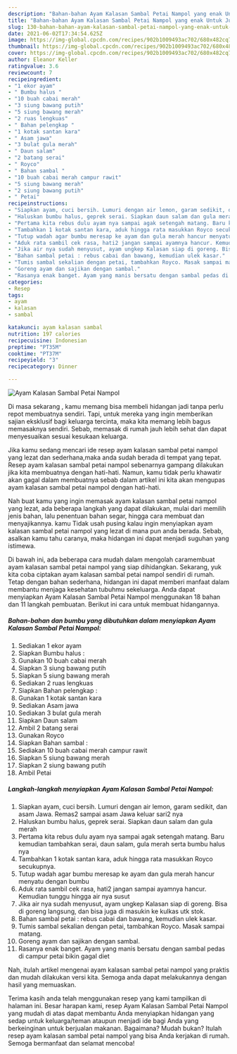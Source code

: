 ```yaml
---
description: "Bahan-bahan Ayam Kalasan Sambal Petai Nampol yang enak Untuk Jualan"
title: "Bahan-bahan Ayam Kalasan Sambal Petai Nampol yang enak Untuk Jualan"
slug: 130-bahan-bahan-ayam-kalasan-sambal-petai-nampol-yang-enak-untuk-jualan
date: 2021-06-02T17:34:54.625Z
image: https://img-global.cpcdn.com/recipes/902b1009493ac702/680x482cq70/ayam-kalasan-sambal-petai-nampol-foto-resep-utama.jpg
thumbnail: https://img-global.cpcdn.com/recipes/902b1009493ac702/680x482cq70/ayam-kalasan-sambal-petai-nampol-foto-resep-utama.jpg
cover: https://img-global.cpcdn.com/recipes/902b1009493ac702/680x482cq70/ayam-kalasan-sambal-petai-nampol-foto-resep-utama.jpg
author: Eleanor Keller
ratingvalue: 3.6
reviewcount: 7
recipeingredient:
- "1 ekor ayam"
- " Bumbu halus "
- "10 buah cabai merah"
- "3 siung bawang putih"
- "5 siung bawang merah"
- "2 ruas lengkuas"
- " Bahan pelengkap "
- "1 kotak santan kara"
- " Asam jawa"
- "3 bulat gula merah"
- " Daun salam"
- "2 batang serai"
- " Royco"
- " Bahan sambal "
- "10 buah cabai merah campur rawit"
- "5 siung bawang merah"
- "2 siung bawang putih"
- " Petai"
recipeinstructions:
- "Siapkan ayam, cuci bersih. Lumuri dengan air lemon, garam sedikit, dan asam Jawa. Remas2 sampai asam Jawa keluar sari2 nya"
- "Haluskan bumbu halus, geprek serai. Siapkan daun salam dan gula merah"
- "Pertama kita rebus dulu ayam nya sampai agak setengah matang. Baru kemudian tambahkan serai, daun salam, gula merah serta bumbu halus nya"
- "Tambahkan 1 kotak santan kara, aduk hingga rata masukkan Royco secukupnya."
- "Tutup wadah agar bumbu meresap ke ayam dan gula merah hancur menyatu dengan bumbu"
- "Aduk rata sambil cek rasa, hati2 jangan sampai ayamnya hancur. Kemudian tunggu hingga air nya susut"
- "Jika air nya sudah menyusut, ayam ungkep Kalasan siap di goreng. Bisa di goreng langsung, dan bisa juga di masukin ke kulkas utk stok."
- "Bahan sambal petai : rebus cabai dan bawang, kemudian ulek kasar."
- "Tumis sambal sekalian dengan petai, tambahkan Royco. Masak sampai matang."
- "Goreng ayam dan sajikan dengan sambal."
- "Rasanya enak banget. Ayam yang manis bersatu dengan sambal pedas di campur petai bikin gagal diet"
categories:
- Resep
tags:
- ayam
- kalasan
- sambal

katakunci: ayam kalasan sambal 
nutrition: 197 calories
recipecuisine: Indonesian
preptime: "PT35M"
cooktime: "PT37M"
recipeyield: "3"
recipecategory: Dinner

---
```



![Ayam Kalasan Sambal Petai Nampol](https://img-global.cpcdn.com/recipes/902b1009493ac702/680x482cq70/ayam-kalasan-sambal-petai-nampol-foto-resep-utama.jpg)

Di masa  sekarang , kamu memang bisa membeli hidangan jadi tanpa perlu repot membuatnya sendiri. Tapi, untuk mereka yang ingin memberikan sajian eksklusif bagi keluarga tercinta, maka kita memang lebih bagus memasaknya sendiri. Sebab, memasak di rumah jauh lebih sehat dan dapat menyesuaikan sesuai kesukaan keluarga.

Jika kamu sedang mencari ide resep ayam kalasan sambal petai nampol yang lezat dan sederhana,maka anda sudah berada di tempat yang tepat. Resep ayam kalasan sambal petai nampol  sebenarnya gampang dilakukan jika kita membuatnya dengan hati-hati. Namun, kamu tidak perlu khawatir akan gagal dalam membuatnya 
sebab dalam artikel ini kita akan mengupas ayam kalasan sambal petai nampol dengan hati-hati.  



Nah buat kamu yang ingin memasak ayam kalasan sambal petai nampol yang lezat, ada beberapa langkah yang dapat dilakukan, mulai dari memilih jenis bahan, lalu penentuan bahan segar, hingga cara membuat dan menyajikannya. kamu Tidak usah pusing kalau ingin menyiapkan ayam kalasan sambal petai nampol yang lezat di mana pun anda berada. Sebab, asalkan kamu  tahu caranya, maka hidangan ini dapat menjadi suguhan yang istimewa.

Di bawah ini, ada beberapa cara mudah dalam mengolah caramembuat ayam kalasan sambal petai nampol yang siap dihidangkan. Sekarang, yuk kita coba ciptakan ayam kalasan sambal petai nampol sendiri di rumah. Tetap dengan bahan sederhana, hidangan ini dapat memberi manfaat dalam membantu menjaga kesehatan tubuhmu sekeluarga. Anda dapat menyiapkan Ayam Kalasan Sambal Petai Nampol menggunakan 18 bahan dan 11 langkah pembuatan. Berikut ini cara untuk membuat hidangannya.

<!--inarticleads1-->

##### Bahan-bahan dan bumbu yang dibutuhkan dalam menyiapkan Ayam Kalasan Sambal Petai Nampol:

1. Sediakan 1 ekor ayam
1. Siapkan  Bumbu halus :
1. Gunakan 10 buah cabai merah
1. Siapkan 3 siung bawang putih
1. Siapkan 5 siung bawang merah
1. Sediakan 2 ruas lengkuas
1. Siapkan  Bahan pelengkap :
1. Gunakan 1 kotak santan kara
1. Sediakan  Asam jawa
1. Sediakan 3 bulat gula merah
1. Siapkan  Daun salam
1. Ambil 2 batang serai
1. Gunakan  Royco
1. Siapkan  Bahan sambal :
1. Sediakan 10 buah cabai merah campur rawit
1. Siapkan 5 siung bawang merah
1. Siapkan 2 siung bawang putih
1. Ambil  Petai




<!--inarticleads2-->

##### Langkah-langkah menyiapkan Ayam Kalasan Sambal Petai Nampol:

1. Siapkan ayam, cuci bersih. Lumuri dengan air lemon, garam sedikit, dan asam Jawa. Remas2 sampai asam Jawa keluar sari2 nya
1. Haluskan bumbu halus, geprek serai. Siapkan daun salam dan gula merah
1. Pertama kita rebus dulu ayam nya sampai agak setengah matang. Baru kemudian tambahkan serai, daun salam, gula merah serta bumbu halus nya
1. Tambahkan 1 kotak santan kara, aduk hingga rata masukkan Royco secukupnya.
1. Tutup wadah agar bumbu meresap ke ayam dan gula merah hancur menyatu dengan bumbu
1. Aduk rata sambil cek rasa, hati2 jangan sampai ayamnya hancur. Kemudian tunggu hingga air nya susut
1. Jika air nya sudah menyusut, ayam ungkep Kalasan siap di goreng. Bisa di goreng langsung, dan bisa juga di masukin ke kulkas utk stok.
1. Bahan sambal petai : rebus cabai dan bawang, kemudian ulek kasar.
1. Tumis sambal sekalian dengan petai, tambahkan Royco. Masak sampai matang.
1. Goreng ayam dan sajikan dengan sambal.
1. Rasanya enak banget. Ayam yang manis bersatu dengan sambal pedas di campur petai bikin gagal diet




Nah, itulah artikel mengenai  ayam kalasan sambal petai nampol  yang praktis dan mudah dilakukan versi kita. Semoga anda dapat melakukannya dengan hasil yang memuaskan. 

Terima kasih anda telah menggunakan resep yang kami tampilkan di halaman ini. Besar harapan kami, resep  Ayam Kalasan Sambal Petai Nampol yang mudah di atas dapat membantu Anda menyiapkan hidangan yang sedap untuk keluarga/teman ataupun menjadi ide bagi Anda yang berkeinginan untuk berjualan makanan. Bagaimana? Mudah bukan? Itulah resep ayam kalasan sambal petai nampol yang bisa Anda kerjakan di rumah. Semoga bermanfaat dan selamat mencoba!

